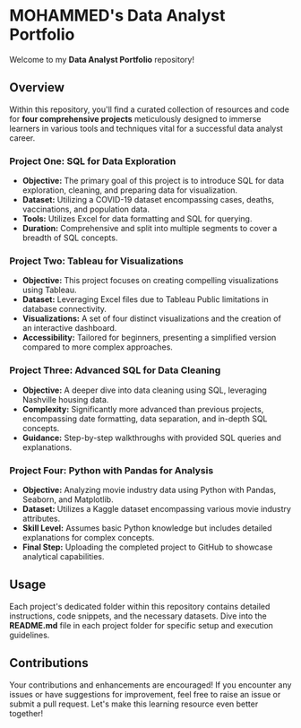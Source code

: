 # **MOHAMMED's Data Analyst Portfolio**

Welcome to my **Data Analyst Portfolio** repository! 

## **Overview**

Within this repository, you'll find a curated collection of resources and code for **four comprehensive projects** meticulously designed to immerse learners in various tools and techniques vital for a successful data analyst career.

### **Project One: SQL for Data Exploration**
- **Objective:** The primary goal of this project is to introduce SQL for data exploration, cleaning, and preparing data for visualization.
- **Dataset:** Utilizing a COVID-19 dataset encompassing cases, deaths, vaccinations, and population data.
- **Tools:** Utilizes Excel for data formatting and SQL for querying.
- **Duration:** Comprehensive and split into multiple segments to cover a breadth of SQL concepts.

### **Project Two: Tableau for Visualizations**
- **Objective:** This project focuses on creating compelling visualizations using Tableau.
- **Dataset:** Leveraging Excel files due to Tableau Public limitations in database connectivity.
- **Visualizations:** A set of four distinct visualizations and the creation of an interactive dashboard.
- **Accessibility:** Tailored for beginners, presenting a simplified version compared to more complex approaches.

### **Project Three: Advanced SQL for Data Cleaning**
- **Objective:** A deeper dive into data cleaning using SQL, leveraging Nashville housing data.
- **Complexity:** Significantly more advanced than previous projects, encompassing date formatting, data separation, and in-depth SQL concepts.
- **Guidance:** Step-by-step walkthroughs with provided SQL queries and explanations.

### **Project Four: Python with Pandas for Analysis**
- **Objective:** Analyzing movie industry data using Python with Pandas, Seaborn, and Matplotlib.
- **Dataset:** Utilizes a Kaggle dataset encompassing various movie industry attributes.
- **Skill Level:** Assumes basic Python knowledge but includes detailed explanations for complex concepts.
- **Final Step:** Uploading the completed project to GitHub to showcase analytical capabilities.

## **Usage**

Each project's dedicated folder within this repository contains detailed instructions, code snippets, and the necessary datasets. Dive into the **README.md** file in each project folder for specific setup and execution guidelines.

## **Contributions**

Your contributions and enhancements are encouraged! If you encounter any issues or have suggestions for improvement, feel free to raise an issue or submit a pull request. Let's make this learning resource even better together!
